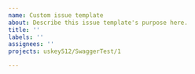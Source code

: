 ```yaml
---
name: Custom issue template
about: Describe this issue template's purpose here.
title: ''
labels: ''
assignees: ''
projects: uskey512/SwaggerTest/1

---
```



